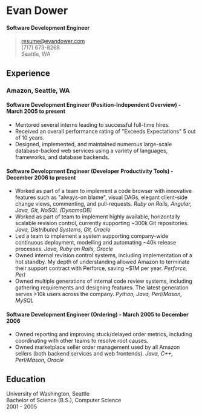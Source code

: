 # Evan Dower
#### Software Development Engineer

> [resume@evandower.com](mailto:resume@evandower.com)  
> (717) 673-8268  
> Seattle, WA  

## Experience

### Amazon, Seattle, WA

#### Software Development Engineer (Position-Independent Overview) - March 2005 to present

* Mentored several interns leading to successful full-time hires.
* Received an overall performance rating of "Exceeds Expectations" 5 out of 10 years.
* Designed, implemented, and maintained numerous large-scale database-backed web services using a variety of languages, frameworks, and database backends.

#### Software Development Engineer (Developer Productivity Tools) - December 2006 to present

* Worked as part of a team to implement a code browser with innovative features such as "always-on blame", visual DAGs, elegant client-side change views, commenting, and pull-requests. *Ruby on Rails, Angular, Java, Git, NoSQL (DynamoDB)*
* Worked as part of team to implement highly available, horizontally scalable revision control, currently supporting ~300k Git repositories. *Java, Distributed Systems, Git, Oracle*
* Led a team to implement a system supporting company-wide continuous deployment, modelling and automating ~40k release processes. *Java, Ruby on Rails, Oracle*
* Owned internal revision control systems, including implementation of a hot standby. My depth of understanding allowed Amazon to terminate their support contract with Perforce, saving ~$1M per year. *Perforce, Perl*
* Owned multiple generations of internal code review systems, including gathering requirements and designing features. The latest generation serves >10k users across the company. *Python, Java, Perl/Mason, MySQL*

#### Software Development Engineer (Ordering) - March 2005 to December 2006

* Owned reporting and improving stuck/delayed order metrics, including coordinating with other teams to resolve root causes.
* Owned marketplace seller order management used by all Amazon sellers (both backend services and web frontends). *Java, C++, Perl/Mason, Oracle*

## Education

University of Washington, Seattle  
Bachelor of Science (B.S.), Computer Science  
2001 - 2005  
